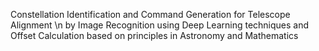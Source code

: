 Constellation Identification and Command Generation for Telescope Alignment 
\n by Image Recognition using Deep Learning techniques and Offset Calculation based on principles in Astronomy and Mathematics
